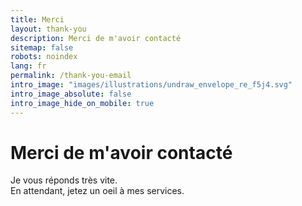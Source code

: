 ```yaml
---
title: Merci
layout: thank-you
description: Merci de m'avoir contacté
sitemap: false
robots: noindex
lang: fr
permalink: /thank-you-email
intro_image: "images/illustrations/undraw_envelope_re_f5j4.svg"
intro_image_absolute: false
intro_image_hide_on_mobile: true
---
```


# Merci de m'avoir contacté

Je vous réponds très vite.\
En attendant, jetez un oeil à mes services.